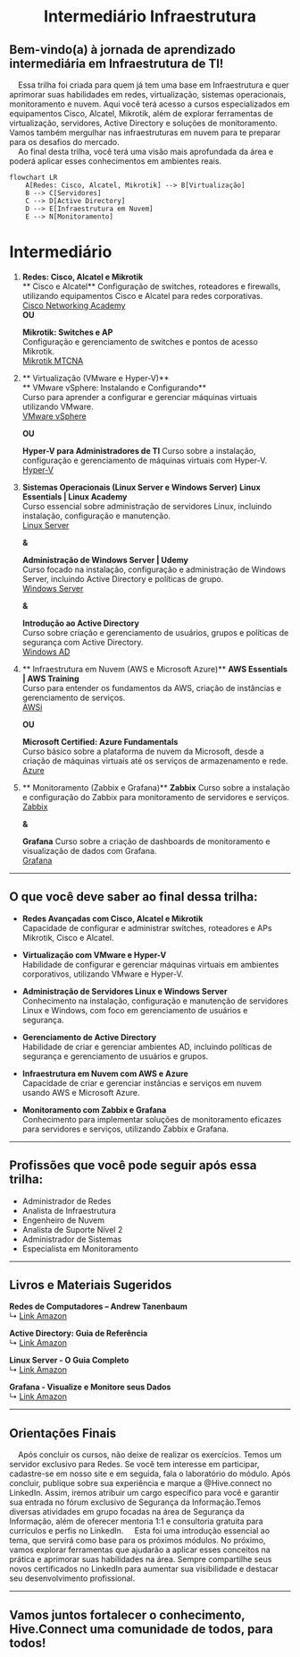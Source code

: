 <h1 align="center">Intermediário Infraestrutura</h1>

## Bem-vindo(a) à jornada de aprendizado intermediária em Infraestrutura de TI!  
&nbsp;&nbsp;&nbsp;&nbsp;Essa trilha foi criada para quem já tem uma base em Infraestrutura e quer aprimorar suas habilidades em redes, virtualização, sistemas operacionais, monitoramento e nuvem. Aqui você terá acesso a cursos especializados em equipamentos Cisco, Alcatel, Mikrotik, além de explorar ferramentas de virtualização, servidores, Active Directory e soluções de monitoramento. Vamos também mergulhar nas infraestruturas em nuvem para te preparar para os desafios do mercado.  
&nbsp;&nbsp;&nbsp;&nbsp;Ao final desta trilha, você terá uma visão mais aprofundada da área e poderá aplicar esses conhecimentos em ambientes reais.

```mermaid
flowchart LR
    A[Redes: Cisco, Alcatel, Mikrotik] --> B[Virtualização]
    B --> C[Servidores]
    C --> D[Active Directory]
    D --> E[Infraestrutura em Nuvem]
    E --> N[Monitoramento]
```

# Intermediário

1. **Redes: Cisco, Alcatel e Mikrotik**  
   ** Cisco e Alcatel**
   Configuração de switches, roteadores e firewalls, utilizando equipamentos Cisco e Alcatel para redes corporativas.  
   [Cisco Networking Academy](https://www.netacad.com/courses)  
   **OU**
   
   **Mikrotik: Switches e AP**  
   Configuração e gerenciamento de switches e pontos de acesso Mikrotik.   
   [Mikrotik MTCNA](https://www.mikrotik.com/training)  


3. ** Virtualização (VMware e Hyper-V)**  
   ** VMware vSphere: Instalando e Configurando**  
   Curso para aprender a configurar e gerenciar máquinas virtuais utilizando VMware.  
   [VMware vSphere](https://www.vmware.com/education-services/certification/vsphere.html)  

   **OU**

   **Hyper-V para Administradores de TI**
   Curso sobre a instalação, configuração e gerenciamento de máquinas virtuais com Hyper-V.  
   [Hyper-V](https://learn.microsoft.com/pt-br/virtualization/hyper-v-on-windows/)


4. **Sistemas Operacionais (Linux Server e Windows Server)**
   **Linux Essentials | Linux Academy**  
   Curso essencial sobre administração de servidores Linux, incluindo instalação, configuração e manutenção.  
   [Linux Server](https://www.linuxacademy.com)

   **&**

   **Administração de Windows Server | Udemy**  
   Curso focado na instalação, configuração e administração de Windows Server, incluindo Active Directory e políticas de grupo.  
   [Windows Server](https://www.udemy.com/course/administracao-windows-server/)
   
   **&**

   **Introdução ao Active Directory**  
   Curso sobre criação e gerenciamento de usuários, grupos e políticas de segurança com Active Directory.  
   [Windows AD](https://learn.microsoft.com/pt-br/)

5. ** Infraestrutura em Nuvem (AWS e Microsoft Azure)**
   **AWS Essentials | AWS Training**  
   Curso para entender os fundamentos da AWS, criação de instâncias e gerenciamento de serviços.  
   [AWSi](https://aws.amazon.com/training/)
   
   **OU**

   **Microsoft Certified: Azure Fundamentals**  
   Curso básico sobre a plataforma de nuvem da Microsoft, desde a criação de máquinas virtuais até os serviços de armazenamento e rede.  
   [Azure](https://learn.microsoft.com/pt-br/certifications/azure-fundamentals/)

6. ** Monitoramento (Zabbix e Grafana)**
   **Zabbix**
   Curso sobre a instalação e configuração do Zabbix para monitoramento de servidores e serviços.  
   [Zabbix](https://www.zabbix.com/documentation/current/manual/)

   **&**

   **Grafana**
   Curso sobre a criação de dashboards de monitoramento e visualização de dados com Grafana.  
   [Grafana](https://grafana.com/docs/grafana/latest/)

---

## O que você deve saber ao final dessa trilha:

- **Redes Avançadas com Cisco, Alcatel e Mikrotik**  
   Capacidade de configurar e administrar switches, roteadores e APs Mikrotik, Cisco e Alcatel.

- **Virtualização com VMware e Hyper-V**  
   Habilidade de configurar e gerenciar máquinas virtuais em ambientes corporativos, utilizando VMware e Hyper-V.

- **Administração de Servidores Linux e Windows Server**  
   Conhecimento na instalação, configuração e manutenção de servidores Linux e Windows, com foco em gerenciamento de usuários e segurança.

- **Gerenciamento de Active Directory**  
   Habilidade de criar e gerenciar ambientes AD, incluindo políticas de segurança e gerenciamento de usuários e grupos.

- **Infraestrutura em Nuvem com AWS e Azure**  
   Capacidade de criar e gerenciar instâncias e serviços em nuvem usando AWS e Microsoft Azure.

- **Monitoramento com Zabbix e Grafana**  
   Conhecimento para implementar soluções de monitoramento eficazes para servidores e serviços, utilizando Zabbix e Grafana.

---

## Profissões que você pode seguir após essa trilha:

- Administrador de Redes
- Analista de Infraestrutura
- Engenheiro de Nuvem
- Analista de Suporte Nível 2
- Administrador de Sistemas
- Especialista em Monitoramento

---

## Livros e Materiais Sugeridos

**Redes de Computadores – Andrew Tanenbaum**  
↳ [Link Amazon](https://www.amazon.com.br/Redes-Computadores-Andrew-Tanenbaum/dp/8535245056)

**Active Directory: Guia de Referência**  
↳ [Link Amazon](https://www.amazon.com.br/Active-Directory-Guia-Refer%C3%AAncia/dp/8574527109)

**Linux Server - O Guia Completo**  
↳ [Link Amazon](https://www.amazon.com.br/Linux-Server-Guia-Completo/dp/8535245022)

**Grafana - Visualize e Monitore seus Dados**  
↳ [Link Amazon](https://www.amazon.com.br/Grafana-Visualize-Monitore-seus-Dados/dp/8597011005)

---
## Orientações Finais
&nbsp;&nbsp;&nbsp;&nbsp;Após concluir os cursos, não deixe de realizar os exercícios. Temos um servidor exclusivo para Redes. Se você tem interesse em participar, cadastre-se em nosso site e em seguida, fala o laboratório do módulo. Após concluir, publique sobre sua experiência e marque a @Hive.connect no LinkedIn. Assim, iremos atribuir um cargo específico para você e garantir sua entrada no fórum exclusivo de Segurança da Informação.Temos diversas atividades em grupo focadas na área de Segurança da Informação, além de oferecer mentoria 1:1 e consultoria gratuita para currículos e perfis no LinkedIn.
&nbsp;&nbsp;&nbsp;&nbsp;Esta foi uma introdução essencial ao tema, que servirá como base para os próximos módulos. No próximo, vamos explorar ferramentas que ajudarão a aplicar esses conceitos na prática e aprimorar suas habilidades na área. Sempre compartilhe seus novos certificados no LinkedIn para aumentar sua visibilidade e destacar seu desenvolvimento profissional.  

---  

## Vamos juntos fortalecer o conhecimento, Hive.Connect uma comunidade de todos, para todos!
